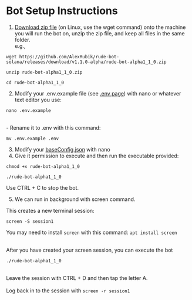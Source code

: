 # Bot Setup Instructions

1. [Download zip file](https://github.com/AlexRubik/rude-bot-solana/releases) (on Linux, use the wget command) onto the machine you will run the bot on, unzip the zip file, and keep all files in the same folder.\
   e.g.,&#x20;

```
wget https://github.com/AlexRubik/rude-bot-solana/releases/download/v1.1.0-alpha/rude-bot-alpha1_1_0.zip
```

```
unzip rude-bot-alpha1_1_0.zip
```

```
cd rude-bot-alpha1_1_0
```

2. Modify your .env.example file (see [.env page](.env.md)) with nano or whatever text editor you use:&#x20;

```
nano .env.example
```

\
\- Rename it to .env with this command:&#x20;

```
mv .env.example .env
```

3. Modify your [baseConfig.json](baseconfig.json.md) with nano
4. Give it permission to execute and then run the executable provided:

```
chmod +x rude-bot-alpha1_1_0
```

```
./rude-bot-alpha1_1_0
```

Use CTRL + C to stop the bot.

5. We can run in background with screen command.

This creates a new terminal session:

```
screen -S session1
```

You may need to install `screen` with this command: `apt install screen`

\
After you have created your screen session, you can execute the bot

```
./rude-bot-alpha1_1_0
```

\
Leave the session with CTRL + D and then tap the letter A.\
\
Log back in to the session with `screen -r session1`
